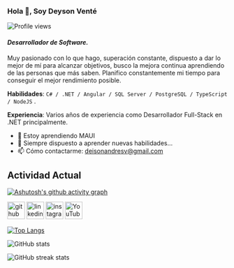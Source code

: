 ### Hola 👋, Soy **Deyson Venté**

![Profile views](https://komarev.com/ghpvc/?username=Deyson19&color=green)

#### **_Desarrollador de Software._**

Muy pasionado con lo que hago, superación constante, dispuesto a dar lo mejor de mí para alcanzar objetivos, busco la mejora continua aprendiendo de las personas que más saben. Planifico constantemente mi tiempo para conseguir el mejor rendimiento posible.

**Habilidades**: `C# / .NET / Angular / SQL Server / PostgreSQL / TypeScript / NodeJS` .

**Experiencia**: Varios años de experiencia como Desarrollador Full-Stack en .NET principalmente.

- 🌱 Estoy aprendiendo MAUI
- 💬 Siempre dispuesto a aprender nuevas habilidades...
- 📫 Cómo contactarme: <deisonandresv@gmail.com>

## Actividad Actual

[![Ashutosh's github activity graph](https://github-readme-activity-graph.vercel.app/graph?username=deyson19&bg_color=02184b&color=f5f906&line=050505&point=f1efef&area=true&hide_border=true)](https://github.com/ashutosh00710/github-readme-activity-graph)


[<img src='https://cdn.jsdelivr.net/npm/simple-icons@3.0.1/icons/github.svg' alt='github' height='40'>](https://github.com/Deyson19) [<img src='https://cdn.jsdelivr.net/npm/simple-icons@3.0.1/icons/linkedin.svg' alt='linkedin' height='40'>](https://www.linkedin.com/in/deysonvente//) [<img src='https://cdn.jsdelivr.net/npm/simple-icons@3.0.1/icons/instagram.svg' alt='instagram' height='40'>](https://www.instagram.com/deyson_vente/) [<img src='https://cdn.jsdelivr.net/npm/simple-icons@3.0.1/icons/youtube.svg' alt='YouTube' height='40'>](https://www.youtube.com/channel/UC3pc9SwxmLhtc--e_O1Psmg)

[![Top Langs](https://github-readme-stats.vercel.app/api/top-langs/?username=Deyson19)](https://github.com/anuraghazra/github-readme-stats)

![GitHub stats](https://github-readme-stats.vercel.app/api?username=Deyson19&show_icons=true)

![GitHub streak stats](https://github-readme-streak-stats.herokuapp.com/?user=Deyson19)

